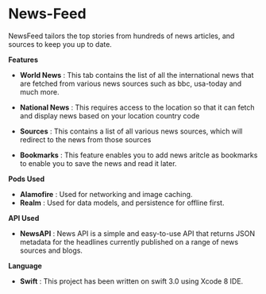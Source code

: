 # News-Feed
NewsFeed tailors the top stories from hundreds of news articles, and sources to keep you up to date.

<b>Features</b>

* <b>World News</b> : This tab contains the list of all the international news that are fetched from various news sources such as bbc, usa-today and much more.

* <b>National News</b> : This requires access to the location so that it can fetch and display news based on your location country code

* <b>Sources</b> : This contains a list of all various news sources, which will redirect to the news from those sources

* <b>Bookmarks</b> : This feature enables you to add news aritcle as bookmarks to enable you to save the news and read it later.

<b>Pods Used</b>

* <b>Alamofire</b> : Used for networking and image caching.
* <b>Realm</b> : Used for data models, and persistence for offline first.

<b>API Used</b>

* <b>NewsAPI</b> : News API is a simple and easy-to-use API that returns JSON metadata for the headlines currently published on a range of news sources and blogs.

<b>Language</b>

* <b>Swift</b> : This project has been written on swift 3.0 using Xcode 8 IDE.
